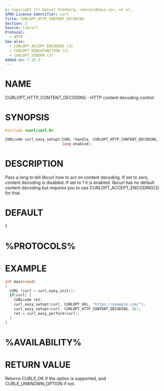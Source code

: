 ```yaml
---
c: Copyright (C) Daniel Stenberg, <daniel@haxx.se>, et al.
SPDX-License-Identifier: curl
Title: CURLOPT_HTTP_CONTENT_DECODING
Section: 3
Source: libcurl
Protocol:
  - HTTP
See-also:
  - CURLOPT_ACCEPT_ENCODING (3)
  - CURLOPT_DEBUGFUNCTION (3)
  - CURLOPT_STDERR (3)
Added-in: 7.16.2
---
```


# NAME

CURLOPT_HTTP_CONTENT_DECODING - HTTP content decoding control

# SYNOPSIS

~~~c
#include <curl/curl.h>

CURLcode curl_easy_setopt(CURL *handle, CURLOPT_HTTP_CONTENT_DECODING,
                          long enabled);
~~~

# DESCRIPTION

Pass a long to tell libcurl how to act on content decoding. If set to zero,
content decoding is disabled. If set to 1 it is enabled. libcurl has no
default content decoding but requires you to use
CURLOPT_ACCEPT_ENCODING(3) for that.

# DEFAULT

1

# %PROTOCOLS%

# EXAMPLE

~~~c
int main(void)
{
  CURL *curl = curl_easy_init();
  if(curl) {
    CURLcode ret;
    curl_easy_setopt(curl, CURLOPT_URL, "https://example.com/");
    curl_easy_setopt(curl, CURLOPT_HTTP_CONTENT_DECODING, 0L);
    ret = curl_easy_perform(curl);
  }
}
~~~

# %AVAILABILITY%

# RETURN VALUE

Returns CURLE_OK if the option is supported, and CURLE_UNKNOWN_OPTION if not.
